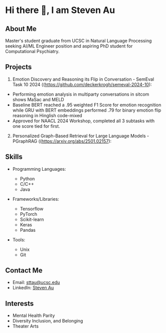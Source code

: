 <!--
**Prowo/Prowo** is a ✨ _special_ ✨ repository because its `README.md` (this file) appears on your GitHub profile.

Here are some ideas to get you started:

- 🔭 I’m currently working on ...
- 🌱 I’m currently learning ...
- 👯 I’m looking to collaborate on ...
- 🤔 I’m looking for help with ...
- 💬 Ask me about ...
- 📫 How to reach me: ...
- 😄 Pronouns: ...
- ⚡ Fun fact: ...
-->
# Hi there 👋, I am Steven Au

## About Me

Master's student graduate from UCSC in Natural Language Processing seeking AI/ML Engineer position and aspiring PhD student for Computational Psychiatry.


## Projects

1. Emotion Discovery and Reasoning its Flip in Conversation - SemEval Task 10 2024 ((https://github.com/deckerkrogh/semeval-2024-10):

- Performing emotion analysis in multiparty conversations in sitcom shows MaSac and MELD
- Baseline BERT  reached a .95 weighted F1 Score for emotion recognition  while GRU with BERT embeddings performed .79 for binary emotion flip reasoning in Hinglish code-mixed
- Approved for NAACL 2024 Workshop, completed all 3 subtasks with one score tied for first.

2. Personalized Graph-Based Retrieval for Large Language Models - PGraphRAG ((https://arxiv.org/abs/2501.02157):
  
## Skills

- Programming Languages:
  - Python
  - C/C++
  - Java
- Frameworks/Libraries:
  - Tensorflow
  - PyTorch
  - Scikit-learn
  - Keras
  - Pandas
  
- Tools:
  - Unix
  - Git

## Contact Me

- Email: sttau@ucsc.edu
- LinkedIn: [Steven Au](https://www.linkedin.com/in/steven-au/)

## Interests
- Mental Health Parity
- Diversity Inclusion, and Belonging
- Theater Arts


